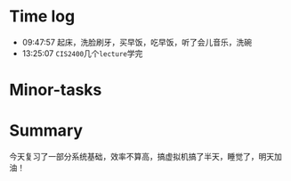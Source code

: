 # Time log

- 09:47:57 起床，洗脸刷牙，买早饭，吃早饭，听了会儿音乐，洗碗
- 13:25:07 `CIS2400`几个`lecture`学完

# Minor-tasks

# Summary

今天复习了一部分系统基础，效率不算高，搞虚拟机搞了半天，睡觉了，明天加油！
